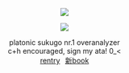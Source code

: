 <div align = "center">

![](https://komarev.com/ghpvc/?username=zyvism&color=d1daed&style=flat-square&label=victims)

<img src="https://github.com/user-attachments/assets/a11983e0-e165-42d1-bc22-f8c98692cf0d">

platonic sukugo nr.1 overanalyzer<br>
c+h encouraged, sign my ata! 0_<<br>
<a href="https://rentry.co/maIevolentvoid">rentry</a>⠀<a href="https://goge.atabook.org">新book</a>

